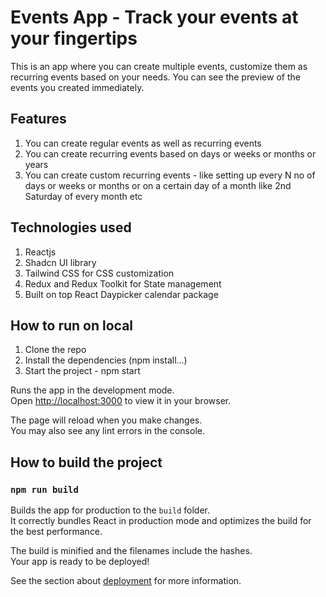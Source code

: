 # Events App - Track your events at your fingertips

This is an app where you can create multiple events, customize them as recurring events based on your needs. You can see the preview of the events you created immediately.

## Features

1. You can create regular events as well as recurring events
2. You can create recurring events based on days or weeks or months or years
3. You can create custom recurring events - like setting up every N no of days or weeks or months or on a certain day of a month like 2nd Saturday of every month etc

## Technologies used

1. Reactjs
2. Shadcn UI library
3. Tailwind CSS for CSS customization
4. Redux and Redux Toolkit for State management
5. Built on top React Daypicker calendar package

## How to run on local

1. Clone the repo
2. Install the dependencies (npm install...)
3. Start the project - npm start

Runs the app in the development mode.\
Open [http://localhost:3000](http://localhost:3000) to view it in your browser.

The page will reload when you make changes.\
You may also see any lint errors in the console.

## How to build the project

### `npm run build`

Builds the app for production to the `build` folder.\
It correctly bundles React in production mode and optimizes the build for the best performance.

The build is minified and the filenames include the hashes.\
Your app is ready to be deployed!

See the section about [deployment](https://facebook.github.io/create-react-app/docs/deployment) for more information.

